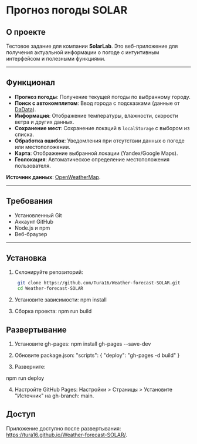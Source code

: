 # Прогноз погоды SOLAR

## О проекте
Тестовое задание для компании **SolarLab**. Это веб-приложение для получения актуальной информации о погоде с интуитивным интерфейсом и полезными функциями.

---

## Функционал
- **Прогноз погоды**: Получение текущей погоды по выбранному городу.
- **Поиск с автокомплитом**: Ввод города с подсказками (данные от [DaData](https://dadata.ru/suggestions/)).
- **Информация**: Отображение температуры, влажности, скорости ветра и других данных.
- **Сохранение мест**: Сохранение локаций в `localStorage` с выбором из списка.
- **Обработка ошибок**: Уведомления при отсутствии данных о погоде или местоположении.
- **Карта**: Отображение выбранной локации (Yandex/Google Maps).
- **Геолокация**: Автоматическое определение местоположения пользователя.

**Источник данных**: [OpenWeatherMap](https://openweathermap.org/current).

---

## Требования
- Установленный Git
- Аккаунт GitHub
- Node.js и npm
- Веб-браузер

---

## Установка
1. Склонируйте репозиторий:
   ```bash
    git clone https://github.com/Tura16/Weather-forecast-SOLAR.git
    cd Weather-forecast-SOLAR


2. Установите зависимости:
npm install



3. Сборка проекта:
npm run build




## Развертывание

1. Установите gh-pages:
npm install gh-pages --save-dev


2. Обновите package.json:
"scripts": {
    "deploy": "gh-pages -d build"
}


3. Разверните:

npm run deploy


4. Настройте GitHub Pages:
Настройки > Страницы > Установите "Источник" на gh-branch: main.




## Доступ
Приложение доступно после развертывания:
https://tura16.github.io/Weather-forecast-SOLAR/.